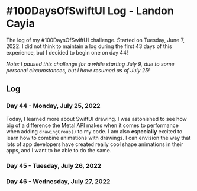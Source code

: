 # #100DaysOfSwiftUI Log - Landon Cayia

The log of my #100DaysOfSwiftUI challenge. Started on Tuesday, June 7, 2022. I did not think to maintain a log during the first 43 days of this experience, but I decided to begin one on day 44!

*Note: I paused this challenge for a while starting July 9, due to some personal circumstances, but I have resumed as of July 25!*

## Log

### Day 44 - Monday, July 25, 2022

Today, I learned more about SwiftUI drawing. I was astonished to see how big of a difference the Metal API makes when it comes to performance when adding `drawingGroup()` to my code. I am also **especially** excited to learn how to combine animations with drawings. I can envision the way that lots of app developers have created really cool shape animations in their apps, and I want to be able to do the same.

### Day 45 - Tuesday, July 26, 2022


### Day 46 - Wednesday, July 27, 2022
